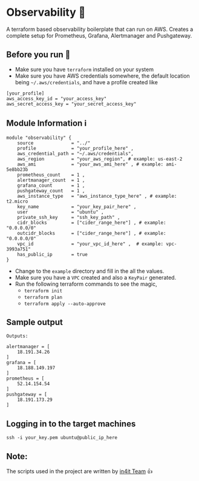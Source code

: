 # Observability :rocket:
A terraform based observability boilerplate that can run on AWS.
Creates a complete setup for Prometheus, Grafana, Alertmanager and Pushgateway. 

## Before you run :running:
* Make sure you have `terraform` installed on your system
* Make sure you have AWS credentials somewhere, the default location being `~/.aws/credentials`, and have a profile created like

```
[your_profile]
aws_access_key_id = "your_access_key"
aws_secret_access_key = "your_secret_access_key"

```

## Module Information :information_source:
```
module "observability" {
    source              = "../"
    profile             = "your_profile_here" ,
    aws_credential_path = "~/.aws/credentials",
    aws_region          = "your_aws_region", # example: us-east-2
    aws_ami             = "your_aws_ami_here" , # example: ami-5e8bb23b
    prometheus_count    = 1 ,
    alertmanager_count  = 1 ,
    grafana_count       = 1 ,
    pushgateway_count   = 1 ,
    aws_instance_type   = "aws_instance_type_here" , # example: t2.micro
    key_name            = "your_key_pair_here" , 
    user                = "ubuntu" ,
    private_ssh_key     = "ssh_key_path" ,
    cidr_blocks         = ["cider_range_here"] , # example: "0.0.0.0/0"
    outcidr_blocks      = ["cider_range_here"] , # example: "0.0.0.0/0"
    vpc_id              = "your_vpc_id_here" ,  # example: vpc-3993a751"
    has_public_ip       = true
}
```
* Change to the `example` directory and fill in the all the values.
* Make sure you have a `VPC` created and also a `KeyPair` generated.
* Run the following terraform commands to see the magic,
    * `terraform init`
    * `terraform plan`
    * `terraform apply --auto-approve`
    
## Sample output
```
Outputs:

alertmanager = [
    18.191.34.26
]
grafana = [
    18.188.149.197
]
prometheus = [
    52.14.154.54
]
pushgateway = [
    18.191.173.29
]
```

## Logging in to the target machines 
```
ssh -i your_key.pem ubuntu@public_ip_here
```

## Note:
The scripts used in the project are written by [in4it Team](https://github.com/in4it/prometheus-course) :+1:
